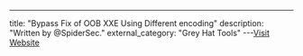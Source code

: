 ---
title: "Bypass Fix of OOB XXE Using Different encoding"
description: "Written by @SpiderSec."
external_category: "Grey Hat Tools"
---[Visit Website](https://twitter.com/SpiderSec/status/1191375472690528256)

